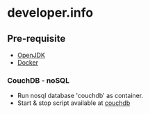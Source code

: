# developer.info

## Pre-requisite
- [OpenJDK](https://docs.aws.amazon.com/corretto/latest/corretto-8-ug/downloads-list.html)
- [Docker](https://hub.docker.com/?overlay=onboarding)

### CouchDB - noSQL
- Run nosql database 'couchdb' as container.
- Start & stop script available at [couchdb](https://github.com/ekllc/developer.info/couchdb/)
